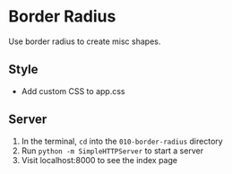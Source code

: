 # Border Radius
Use border radius to create misc shapes.

## Style
* Add custom CSS to app.css

## Server
1. In the terminal, `cd` into the `010-border-radius` directory
1. Run `python -m SimpleHTTPServer` to start a server
1. Visit localhost:8000 to see the index page
